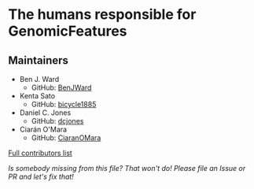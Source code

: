 # The humans responsible for GenomicFeatures

## Maintainers
- Ben J. Ward
  - GitHub: [BenJWard](https://github.com/BenJWard)
- Kenta Sato
  - GitHub: [bicycle1885](https://github.com/bicycle1885)
- Daniel C. Jones
  - GitHub: [dcjones](https://github.com/dcjones/)
- Ciarán O'Mara
  - GitHub: [CiaranOMara](https://github.com/CiaranOMara)

[Full contributors list](https://github.com/BioJulia/GenomicFeatures.jl/graphs/contributors)

_Is somebody missing from this file? That won't do! Please file an Issue or PR and let's fix that!_
